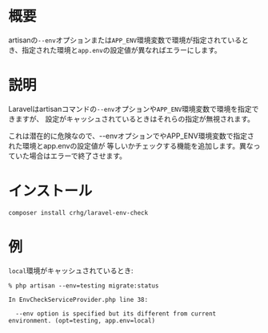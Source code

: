 # 概要

artisanの`--env`オプションまたは`APP_ENV`環境変数で環境が指定されているとき、指定された環境と`app.env`の設定値が異なればエラーにします。

# 説明

Laravelはartisanコマンドの`--env`オプションや`APP_ENV`環境変数で環境を指定できますが、
設定がキャッシュされているときはそれらの指定が無視されます。

これは潜在的に危険なので、--envオプションでやAPP_ENV環境変数で指定された環境とapp.envの設定値が
等しいかチェックする機能を追加します。異なっていた場合はエラーで終了させます。

# インストール

```console
composer install crhg/laravel-env-check
```

# 例

`local`環境がキャッシュされているとき:

```console
% php artisan --env=testing migrate:status

In EnvCheckServiceProvider.php line 38:

  --env option is specified but its different from current environment. (opt=testing, app.env=local)
```